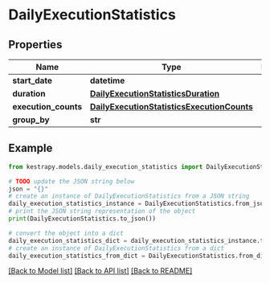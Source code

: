 # DailyExecutionStatistics


## Properties

Name | Type | Description | Notes
------------ | ------------- | ------------- | -------------
**start_date** | **datetime** |  | 
**duration** | [**DailyExecutionStatisticsDuration**](DailyExecutionStatisticsDuration.md) |  | 
**execution_counts** | [**DailyExecutionStatisticsExecutionCounts**](DailyExecutionStatisticsExecutionCounts.md) |  | 
**group_by** | **str** |  | 

## Example

```python
from kestrapy.models.daily_execution_statistics import DailyExecutionStatistics

# TODO update the JSON string below
json = "{}"
# create an instance of DailyExecutionStatistics from a JSON string
daily_execution_statistics_instance = DailyExecutionStatistics.from_json(json)
# print the JSON string representation of the object
print(DailyExecutionStatistics.to_json())

# convert the object into a dict
daily_execution_statistics_dict = daily_execution_statistics_instance.to_dict()
# create an instance of DailyExecutionStatistics from a dict
daily_execution_statistics_from_dict = DailyExecutionStatistics.from_dict(daily_execution_statistics_dict)
```
[[Back to Model list]](../README.md#documentation-for-models) [[Back to API list]](../README.md#documentation-for-api-endpoints) [[Back to README]](../README.md)


